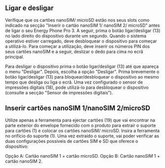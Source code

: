## Ligar e desligar

Verifique que os cartões nanoSIM/ microSD estão nos seus slots como indicado na secção "Inserir o cartão nanoSIM 1/ nanoSIM 2/ microSD" antes de ligar o seu Energy Phone Pro 3. A seguir, prima o botão ligar/desligar (13) no lado direito do dispositivo durante um segundo.  Quando o sistema operativo estiver carregado, deve desbloquear o dispositivo para começar a utilizá-lo. Para começar a utilização, deve inserir os números PIN dos seus cartões nanoSIM e a seguir, deslizar o dedo para cima no ecrã principal.

Para desligar o dispositivo prima o botão ligar/desligar (13) até que apareça o menu "Desligar". Depois, escolha a opção "Desligar". Prima brevemente o botão ligar/desligar (13) para bloquear/desbloquear o dispositivo ao mesmo tempo que desliga ou liga o ecrã. Uma vez configurado o sensor de impressões digitais (18), pode utilizá-lo para desbloquear o dispositivo (consulte a secção "Sensor de impressões digitais").


## Inserir cartões nanoSIM 1/nanoSIM 2/microSD

Utilize apenas a ferramenta para ejectar cartões (19) que vai encontrar na parte exterior do envelope fornecido com o produto para extrair o suporte para cartões (1) e colocar os cartões nanoSIM/ microSD. Insira a ferramenta no orifício do suporte (1). Uma vez extraído o suporte, vai poder verificar as duas configurações possíveis de cartões SIM e SD que oferece o dispositivo:

Opção A: Cartão nanoSIM 1 + cartão microSD.
Opção B: Cartão nanoSIM 1 + cartão nanoSIM 2.
